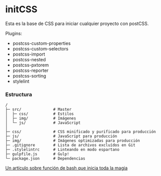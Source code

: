 # initCSS

Esta es la base de CSS para iniciar cualquier proyecto con postCSS.

Plugins:

* postcss-custom-properties
* postcss-custom-selectors
* postcss-import
* postcss-nested
* postcss-pxtorem
* postcss-reporter
* postcss-sorting
* stylelint

### Estructura

```
/
├─ src/              # Master
│  ├─ css/           # Estilos
│  ├─ img/           # Imágenes
│  └─ js/            # JavaScript
│
├─ css/              # CSS minificado y purificado para producción
├─ js/               # JavaScript para producción
├─ img/              # Imágenes optimizadas para producción
├─ .gitignore        # Lista de archivos excluídos en Git
├─ .stylelintrc      # Linteando en modo espartano
├─ gulpfile.js       # Gulp!
└─ package.json      # Dependencias
```

[Un artículo sobre función de bash que inicia toda la magia](http://jorgeatgu.com/blog/iniciando-proyectos-desde-cero/)




